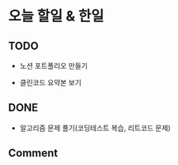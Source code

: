 # 오늘 할일 & 한일

## TODO

- 노션 포트폴리오 만들기

- 클린코드 요약본 보기

## DONE

- 알고리즘 문제 풀기(코딩테스트 복습, 리트코드 문제)

## Comment
